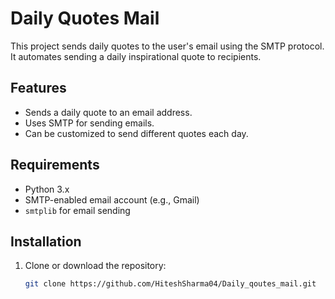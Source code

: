 # Daily Quotes Mail

This project sends daily quotes to the user's email using the SMTP protocol. It automates sending a daily inspirational quote to recipients.

## Features

- Sends a daily quote to an email address.
- Uses SMTP for sending emails.
- Can be customized to send different quotes each day.

## Requirements

- Python 3.x
- SMTP-enabled email account (e.g., Gmail)
- `smtplib` for email sending

## Installation

1. Clone or download the repository:
   ```bash
   git clone https://github.com/HiteshSharma04/Daily_qoutes_mail.git
